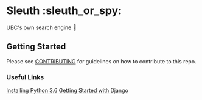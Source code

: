 # Sleuth :sleuth_or_spy:
UBC's own search engine :rocket:

## Getting Started
Please see [CONTRIBUTING](./.github/CONTRIBUTING) for guidelines on how to contribute to this repo.

### Useful Links
[Installing Python 3.6](https://www.python.org/downloads/)
[Getting Started with Django](https://www.djangoproject.com/start/)
